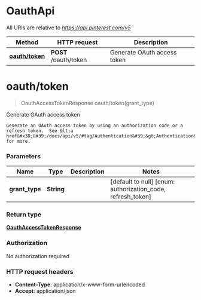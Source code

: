 # OauthApi

All URIs are relative to *https://api.pinterest.com/v5*

| Method | HTTP request | Description |
|------------- | ------------- | -------------|
| [**oauth/token**](OauthApi.md#oauth/token) | **POST** /oauth/token | Generate OAuth access token |


<a name="oauth/token"></a>
# **oauth/token**
> OauthAccessTokenResponse oauth/token(grant\_type)

Generate OAuth access token

    Generate an OAuth access token by using an authorization code or a refresh token.  See &lt;a href&#x3D;&#39;/docs/api/v5/#tag/Authentication&#39;&gt;Authentication&lt;/a&gt; for more.

### Parameters

|Name | Type | Description  | Notes |
|------------- | ------------- | ------------- | -------------|
| **grant\_type** | **String**|  | [default to null] [enum: authorization_code, refresh_token] |

### Return type

[**OauthAccessTokenResponse**](../Models/OauthAccessTokenResponse.md)

### Authorization

No authorization required

### HTTP request headers

- **Content-Type**: application/x-www-form-urlencoded
- **Accept**: application/json

